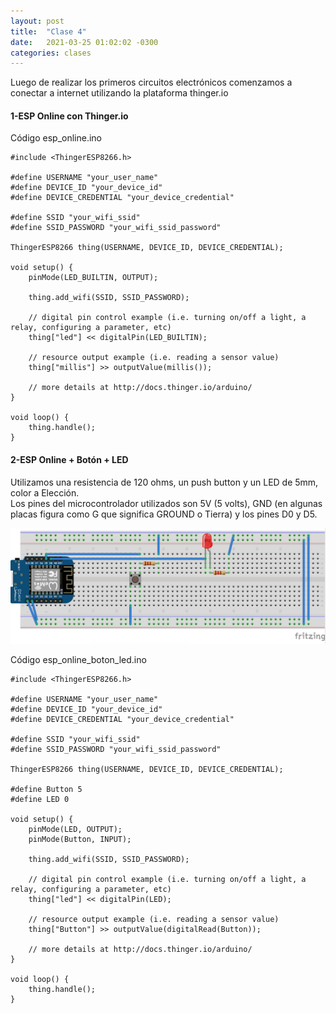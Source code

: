 ```yaml
---
layout: post
title:  "Clase 4"
date:   2021-03-25 01:02:02 -0300
categories: clases
---
```


Luego de realizar los primeros circuitos electrónicos comenzamos a conectar a internet utilizando la plataforma thinger.io      

#### 1-ESP Online con Thinger.io
  

Código esp_online.ino  


    #include <ThingerESP8266.h>

    #define USERNAME "your_user_name"
    #define DEVICE_ID "your_device_id"
    #define DEVICE_CREDENTIAL "your_device_credential"

    #define SSID "your_wifi_ssid"
    #define SSID_PASSWORD "your_wifi_ssid_password"

    ThingerESP8266 thing(USERNAME, DEVICE_ID, DEVICE_CREDENTIAL);

    void setup() {
        pinMode(LED_BUILTIN, OUTPUT);

        thing.add_wifi(SSID, SSID_PASSWORD);

        // digital pin control example (i.e. turning on/off a light, a relay, configuring a parameter, etc)
        thing["led"] << digitalPin(LED_BUILTIN);

        // resource output example (i.e. reading a sensor value)
        thing["millis"] >> outputValue(millis());

        // more details at http://docs.thinger.io/arduino/
    }

    void loop() {
        thing.handle();
    }

#### 2-ESP Online + Botón + LED

Utilizamos una resistencia de 120 ohms, un push button y un LED de 5mm, color a Elección.  
Los pines del microcontrolador utilizados son 5V (5 volts), GND (en algunas placas figura como G que significa GROUND o Tierra) y los pines D0 y D5.

[![Circuito led_boton.ino](/assets/images/circuito-clase_1_ej_3.png)](/assets/images/circuito-clase_1_ej_3.png)

Código esp_online_boton_led.ino


    #include <ThingerESP8266.h>

    #define USERNAME "your_user_name"
    #define DEVICE_ID "your_device_id"
    #define DEVICE_CREDENTIAL "your_device_credential"

    #define SSID "your_wifi_ssid"
    #define SSID_PASSWORD "your_wifi_ssid_password"

    ThingerESP8266 thing(USERNAME, DEVICE_ID, DEVICE_CREDENTIAL);

    #define Button 5
    #define LED 0

    void setup() {
        pinMode(LED, OUTPUT);
        pinMode(Button, INPUT);

        thing.add_wifi(SSID, SSID_PASSWORD);

        // digital pin control example (i.e. turning on/off a light, a relay, configuring a parameter, etc)
        thing["led"] << digitalPin(LED);

        // resource output example (i.e. reading a sensor value)
        thing["Button"] >> outputValue(digitalRead(Button));

        // more details at http://docs.thinger.io/arduino/
    }

    void loop() {
        thing.handle();
    }
